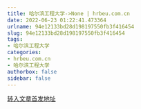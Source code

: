 ```yaml
---
title: 哈尔滨工程大学->None | hrbeu.com.cn
date: 2022-06-23 01:22:41.473364
urlname: 94e12133bd28d198197550fb3f416454
slug: 94e12133bd28d198197550fb3f416454
tags: 
- 哈尔滨工程大学
categories:
- hrbeu.com.cn
- 哈尔滨工程大学
authorbox: false
sidebar: false
---
```





[转入文章首发地址](http://www.stdaily.com/index/kejixinwen/202206/10e82b0f32b24820bc4dc06da8bf637e.shtml)